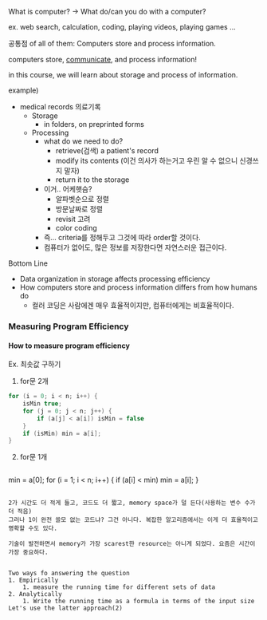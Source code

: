 What is computer? -> What do/can you do with a computer?

ex. web search, calculation, coding, playing videos, playing games ...

공통점 of all of them: Computers store and process information.

computers store, <u>communicate</u>, and process information!

in this course, we will learn about storage and process of information.


example)
- medical records 의료기록
	- Storage
		- in folders, on preprinted forms
	- Processing
		- what do we need to do?
			- retrieve(검색) a patient's record
			- modify its contents (이건 의사가 하는거고 우린 알 수 없으니 신경쓰지 말자)
			- return it to the storage
		- 이거.. 어케햇슴?
			- 알파벳순으로 정렬
			- 방문날짜로 정렬
			- revisit 고려
			- color coding
		* 즉... criteria를 정해두고 그것에 따라 order할 것이다.
		- 컴퓨터가 없어도, 많은 정보를 저장한다면 자연스러운 접근이다.

Bottom Line
* Data organization in storage affects processing efficiency
* How computers store and process information differs from how humans do
	* 컬러 코딩은 사람에겐 매우 효율적이지만, 컴퓨터에게는 비효율적이다.


### Measuring Program Efficiency
#### How to measure program efficiency
Ex. 최솟값 구하기
1. for문 2개
```java
for (i = 0; i < n; i++) {
	isMin true;
	for (j = 0; j < n; j++) {
		if (a[j] < a[i]) isMin = false
	}
	if (isMin) min = a[i];
}
```

2. for문 1개
	```java
min = a[0];
for (i = 1; i < n; i++) {
	if (a[i] < min) min = a[i];
} 
```

2가 시간도 더 적게 들고, 코드도 더 짧고, memory space가 덜 든다(사용하는 변수 수가 더 적음)
그러나 1이 완전 쓸모 없는 코드냐? 그건 아니다. 복잡한 알고리즘에서는 이게 더 효율적이고 명확할 수도 있다.

기술이 발전하면서 memory가 가장 scarest한 resource는 아니게 되었다. 요즘은 시간이 가장 중요하다.


Two ways fo answering the question
1. Empirically
	1. measure the running time for different sets of data
2. Analytically
	1. Write the running time as a formula in terms of the input size
Let's use the latter approach(2)


